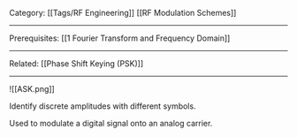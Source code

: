 Category: [[Tags/RF Engineering]] [[RF Modulation Schemes]]
___
Prerequisites: [[1 Fourier Transform and Frequency Domain]]
___
Related: [[Phase Shift Keying (PSK)]]
___
![[ASK.png]]

Identify discrete amplitudes with different symbols. 

Used to modulate a digital signal onto an analog carrier. 